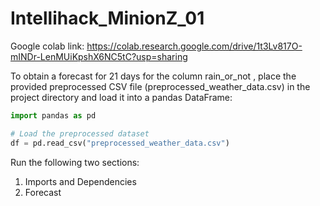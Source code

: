 # Intellihack_MinionZ_01

Google colab link: https://colab.research.google.com/drive/1t3Lv817O-mINDr-LenMUiKpshX6NC5tC?usp=sharing

To obtain a forecast for 21 days for the column rain_or_not , place the provided preprocessed CSV file (preprocessed_weather_data.csv)  in the project directory and load it into a pandas DataFrame:
```python
import pandas as pd

# Load the preprocessed dataset
df = pd.read_csv("preprocessed_weather_data.csv")
```
Run the following two sections:
1. Imports and Dependencies
2. Forecast
